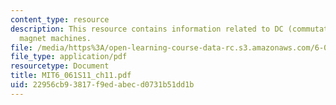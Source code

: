 ```yaml
---
content_type: resource
description: This resource contains information related to DC (commutator) and permanent
  magnet machines.
file: /media/https%3A/open-learning-course-data-rc.s3.amazonaws.com/6-061-introduction-to-electric-power-systems-spring-2011/22956cb93817f9edabecd0731b51dd1b_MIT6_061S11_ch11.pdf
file_type: application/pdf
resourcetype: Document
title: MIT6_061S11_ch11.pdf
uid: 22956cb9-3817-f9ed-abec-d0731b51dd1b
---
```


